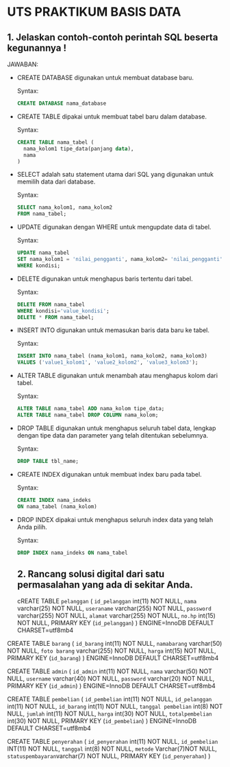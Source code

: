 # UTS PRAKTIKUM BASIS DATA

## 1. Jelaskan contoh-contoh perintah SQL beserta kegunannya !

JAWABAN:
- CREATE DATABASE digunakan untuk membuat database baru.

  Syntax:
  ```sql
  CREATE DATABASE nama_database
  ```

- CREATE TABLE dipakai untuk membuat tabel baru dalam database.

  Syntax:
  ```sql
  CREATE TABLE nama_tabel (
    nama_kolom1 tipe_data(panjang data),
    nama
  )

- SELECT adalah satu statement utama dari SQL yang digunakan untuk memilih data dari database.

  Syntax:
  ```sql
  SELECT nama_kolom1, nama_kolom2
  FROM nama_tabel;
  ```
- UPDATE digunakan dengan WHERE untuk mengupdate data di tabel.

  Syntax:
  ```sql
  UPDATE nama_tabel
  SET nama_kolom1 = 'nilai_pengganti', nama_kolom2= 'nilai_pengganti'
  WHERE kondisi;
  ```
- DELETE digunakan untuk menghapus baris tertentu dari tabel.

  Syntax:
  ```sql
  DELETE FROM nama_tabel
  WHERE kondisi='value_kondisi';
  DELETE * FROM nama_tabel;
  ```
- INSERT INTO digunakan untuk memasukan baris data baru ke tabel.

  Syntax:
  ```sql
  INSERT INTO nama_tabel (nama_kolom1, nama_kolom2, nama_kolom3)
  VALUES ('value1_kolom1', 'value2_kolom2', 'value3_kolom3');
  ```

- ALTER TABLE digunakan untuk menambah atau menghapus kolom dari tabel.

  Syntax:
  ```sql
  ALTER TABLE nama_tabel ADD nama_kolom tipe_data;
  ALTER TABLE nama_tabel DROP COLUMN nama_kolom;
  ```
- DROP TABLE digunakan untuk menghapus seluruh tabel data, lengkap dengan tipe data dan parameter yang telah ditentukan sebelumnya.

  Syntax:
  ```sql
  DROP TABLE tbl_name;
  ```
- CREATE INDEX digunakan untuk membuat index baru pada tabel.

  Syntax:
  ```sql
  CREATE INDEX nama_indeks
  ON nama_tabel (nama_kolom)
  ```
- DROP INDEX dipakai untuk menghapus seluruh index data yang telah Anda pilih.

  Syntax:
  ```sql
  DROP INDEX nama_indeks ON nama_tabel
  ```
  
  
  ## 2. Rancang solusi digital dari satu permasalahan yang ada di sekitar Anda.
  
  cREATE TABLE `pelanggan` (
  `id_pelanggan` int(11) NOT NULL,
  `nama` varchar(25) NOT NULL,
  `useraname` varchar(255) NOT NULL,
  `password` varchar(255) NOT NULL,
  `alamat` varchar(255) NOT NULL,
  `no.hp` int(15) NOT NULL,
  PRIMARY KEY (`id_pelanggan`)
) ENGINE=InnoDB DEFAULT CHARSET=utf8mb4

CREATE TABLE `barang` (
  `id_barang` int(11) NOT NULL,
  `namabarang` varchar(50) NOT NULL,
  `foto barang` varchar(255) NOT NULL,
  `harga` int(15) NOT NULL,
  PRIMARY KEY (`id_barang`)
) ENGINE=InnoDB DEFAULT CHARSET=utf8mb4

CREATE TABLE `admin` (
  `id_admin` int(11) NOT NULL,
  `nama` varchar(50) NOT NULL,
  `username` varchar(40) NOT NULL,
  `password` varchar(20) NOT NULL,
  PRIMARY KEY (`id_admin`)
) ENGINE=InnoDB DEFAULT CHARSET=utf8mb4

CREATE TABLE `pembelian` (
  `id_pembelian` int(11) NOT NULL,
  `id_pelanggan` int(11) NOT NULL,
  `id_barang` int(11) NOT NULL,
  `tanggal pembelian` int(8) NOT NULL,
  `jumlah` int(11) NOT NULL,
  `harga` int(30) NOT NULL,
  `totalpembelian` int(30) NOT NULL,
  PRIMARY KEY (`id_pembelian`)
) ENGINE=InnoDB DEFAULT CHARSET=utf8mb4

CREATE TABLE `penyerahan` (
  `id_penyerahan` int(11) NOT NULL,
  `id_pembelian` INT(11) NOT NULL,
  `tanggal` int(8) NOT NULL,
  `metode` Varchar(7)NOT NULL,
  `statuspembayaran`varchar(7) NOT NULL,
  PRIMARY KEY (`id_penyerahan`)
)
